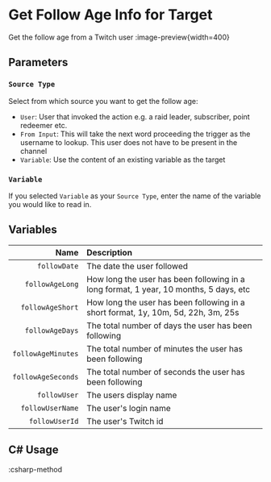 # Get Follow Age Info for Target
Get the follow age from a Twitch user
:image-preview{width=400}

## Parameters
### `Source Type`
Select from which source you want to get the follow age:
- `User`: User that invoked the action e.g. a raid leader, subscriber, point redeemer etc.
- `From Input`: This will take the next word proceeding the trigger as the username to lookup. This user does not have to be present in the channel
- `Variable`: Use the content of an existing variable as the target

### `Variable`
If you selected `Variable` as your `Source Type`, enter the name of the variable you would like to read in.

## Variables
|               Name | Description                                                                           |
|-------------------:|:--------------------------------------------------------------------------------------|
|       `followDate` | The date the user followed                                                            |
|    `followAgeLong` | How long the user has been following in a long format, 1 year, 10 months, 5 days, etc |
|   `followAgeShort` | How long the user has been following in a short format, 1y, 10m, 5d, 22h, 3m, 25s     |
|    `followAgeDays` | The total number of days the user has been following                                  |
| `followAgeMinutes` | The total number of minutes the user has been following                               |
| `followAgeSeconds` | The total number of seconds the user has been following                               |
|       `followUser` | The users display name                                                                |
|   `followUserName` | The user's login name                                                                 |
|     `followUserId` | The user's Twitch id                                                                  |

## C# Usage
:csharp-method